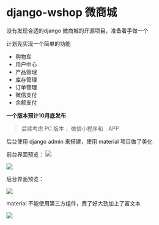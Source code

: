 
# django-wshop 微商城

没有发现合适的django 微商城的开源项目，准备着手做一个

计划先实现一个简单的功能


- 购物车
- 用户中心
- 产品管理
- 库存管理
- 订单管理
- 微信支付
- 余额支付

**一个版本预计10月底发布**

>后续考虑 PC 版本 ，微信小程序和　APP　

后台使用 django admin 来搭建，使用 material 项目做了美化

前台界面预览：
![](https://i.loli.net/2017/07/28/597af6aba23be.jpg)

![](https://i.loli.net/2017/07/28/597af6d4eb421.jpg)

后台界面预览：

![](https://i.loli.net/2017/07/20/59701f1d59c22.jpg)

material 不能使用第三方组件，费了好大劲加上了富文本


![](https://i.loli.net/2017/07/20/59707e4d15d78.jpg)







